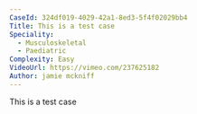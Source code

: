 ```yaml
---
CaseId: 324df019-4029-42a1-8ed3-5f4f02029bb4
Title: This is a test case
Speciality:
  - Musculoskeletal
  - Paediatric
Complexity: Easy
VideoUrl: https://vimeo.com/237625182
Author: jamie mckniff
---
```


This is a test case